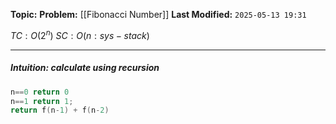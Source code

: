 **Topic:** 
**Problem:**  [[Fibonacci Number]]
**Last Modified:**  `2025-05-13 19:31`

 $TC: O(2^n)$
 $SC: O(n: sys-stack)$

---
##### **Intuition**: calculate using recursion

 
```cpp
n==0 return 0
n==1 return 1;
return f(n-1) + f(n-2)
```

